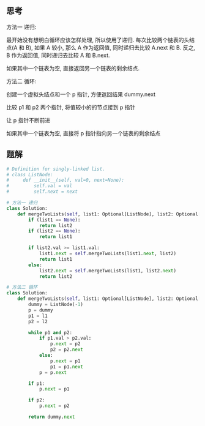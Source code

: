 ## 思考

方法一 递归:

最开始没有想明白循环应该怎样处理, 所以使用了递归. 每次比较两个链表的头结点(A 和 B), 如果 A 较小, 那么 A 作为返回值, 同时递归去比较 A.next 和 B. 反之, B 作为返回值, 同时递归去比较 A 和 B.next.

如果其中一个链表为空, 直接返回另一个链表的剩余结点.

方法二 循环:

创建一个虚拟头结点和一个 p 指针, 方便返回结果 dummy.next

比较 p1 和 p2 两个指针, 将值较小的的节点接到 p 指针

让 p 指针不断前进

如果其中一个链表为空, 直接将 p 指针指向另一个链表的剩余结点

## 题解

```python
# Definition for singly-linked list.
# class ListNode:
#     def __init__(self, val=0, next=None):
#         self.val = val
#         self.next = next

# 方法一 递归
class Solution:
    def mergeTwoLists(self, list1: Optional[ListNode], list2: Optional[ListNode]) -> Optional[ListNode]:
        if (list1 == None):
            return list2
        if (list2 == None):
            return list1

        if list2.val >= list1.val:
            list1.next = self.mergeTwoLists(list1.next, list2)
            return list1
        else:
            list2.next = self.mergeTwoLists(list1, list2.next)
            return list2

# 方法二 循环
class Solution:
    def mergeTwoLists(self, list1: Optional[ListNode], list2: Optional[ListNode]) -> Optional[ListNode]:
        dummy = ListNode(-1)
        p = dummy
        p1 = l1
        p2 = l2

        while p1 and p2:
            if p1.val > p2.val:
                p.next = p2
                p2 = p2.next
            else:
                p.next = p1
                p1 = p1.next
            p = p.next

        if p1:
            p.next = p1

        if p2:
            p.next = p2

        return dummy.next
```
